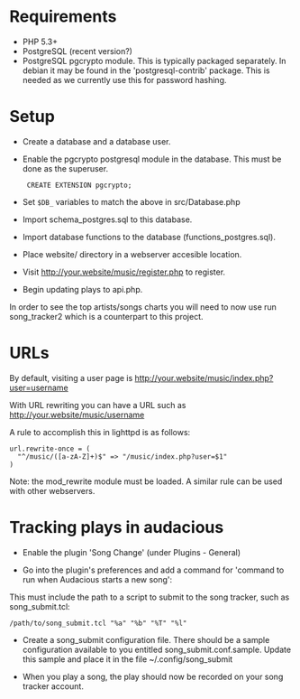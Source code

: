 # Requirements

 - PHP 5.3+
 - PostgreSQL (recent version?)
 - PostgreSQL pgcrypto module. This is typically packaged separately.
   In debian it may be found in the 'postgresql-contrib' package.
   This is needed as we currently use this for password hashing.


# Setup

 * Create a database and a database user.

 * Enable the pgcrypto postgresql module in the database.
   This must be done as the superuser.

        CREATE EXTENSION pgcrypto;

 * Set ``$DB_`` variables to match the above in src/Database.php

 * Import schema_postgres.sql to this database.

 * Import database functions to the database (functions_postgres.sql).

 * Place website/ directory in a webserver accesible location.

 * Visit http://your.website/music/register.php to register.

 * Begin updating plays to api.php.

In order to see the top artists/songs charts you will need to now use
run song_tracker2 which is a counterpart to this project.


# URLs

 By default, visiting a user page is
 http://your.website/music/index.php?user=username

 With URL rewriting you can have a URL such as
 http://your.website/music/username

 A rule to accomplish this in lighttpd is as follows:

    url.rewrite-once = (
      "^/music/([a-zA-Z]+)$" => "/music/index.php?user=$1"
    )

 Note: the mod_rewrite module must be loaded.
 A similar rule can be used with other webservers.


# Tracking plays in audacious

 * Enable the plugin 'Song Change' (under Plugins - General)

 * Go into the plugin's preferences and add a command for
  'command to run when Audacious starts a new song':

  This must include the path to a script to submit to the
  song tracker, such as song_submit.tcl:

    /path/to/song_submit.tcl "%a" "%b" "%T" "%l"

 * Create a song_submit configuration file. There should be a sample
   configuration available to you entitled song_submit.conf.sample.
   Update this sample and place it in the file ~/.config/song_submit

 * When you play a song, the play should now be recorded on your
   song tracker account.

